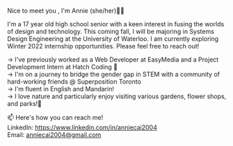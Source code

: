 Nice to meet you , I'm Annie (she/her)👋🏻

I'm a 17 year old high school senior with a keen interest in fusing the worlds of design and technology. This coming fall, I will be majoring in Systems Design Engineering at the University of Waterloo. I am currently exploring Winter 2022 internship opportunities. Please feel free to reach out!

   → I've previously worked as a Web Developer at EasyMedia and a Project Development Intern at Hatch Coding 🐣                                                                         
   → I'm on a journey to bridge the gender gap in STEM with a community of hard-working friends @ Superposition Toronto                                                      
   → I'm fluent in English and Mandarin!                                                                                                                                           
   → I love nature and particularly enjoy visiting various gardens, flower shops, and parks!🌼


📫 Here's how you can reach me!                                                                                                                                            
LinkedIn: https://www.linkedin.com/in/anniecai2004                                                                                                                         
Email: anniecai2004@gmail.com
